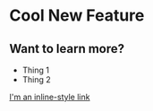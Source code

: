 # Cool New Feature
## Want to learn more?
- Thing 1 
- Thing 2

[I'm an inline-style link](https://www.google.com)
